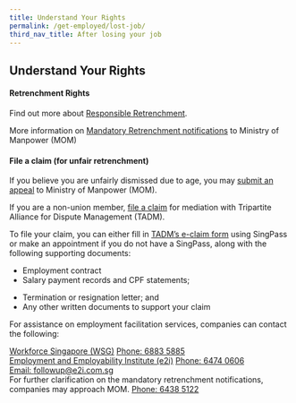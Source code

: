 ```yaml
---
title: Understand Your Rights
permalink: /get-employed/lost-job/
third_nav_title: After losing your job
---
```


## Understand Your Rights

#### Retrenchment Rights

Find out more about [Responsible Retrenchment](https://www.mom.gov.sg/employment-practices/retrenchment/responsible-retrenchment).

More information on [Mandatory Retrenchment notifications](https://www.mom.gov.sg/employment-practices/retrenchment/mandatory-retrenchment-notifications) to Ministry of Manpower (MOM)


#### File a claim (for unfair retrenchment)
If you believe you are unfairly dismissed due to age, you may [submit an appeal](https://form.gov.sg/#!/5c656ce2a1770a0010563ad4) to Ministry of Manpower (MOM).

If you are a non-union member, [file a claim](https://www.tal.sg/tadm/eservices/employees-file-employment-claim) for mediation with Tripartite Alliance for Dispute Management (TADM).

To file your claim, you can either fill in [TADM’s e-claim form](https://services.tadm.sg/claims/services/INDIV/INDIV_CaseAgainstEmpChecker.aspx) using SingPass or make an appointment if you do not have a SingPass, along with the following supporting documents:
	
* Employment contract
* Salary payment records and CPF statements;
- Termination or resignation letter; and
- Any other written documents to support your claim

For assistance on employment facilitation services, companies can contact the following:

[Workforce Singapore (WSG)](www.wsg.gov.sg)
<a href="tel:+65-6883-5885">Phone: 6883 5885</a> 
<br>
[Employment and Employability Institute (e2i)](www.e2i.com.sg)
<a href="tel:+65-6474-0606">Phone: 6474 0606</a><br>
<a href="mailto: followup@e2i.com.sg">Email: followup@e2i.com.sg</a> 
<br>
For further clarification on the mandatory retrenchment notifications, companies may approach MOM.
<a href="tel:+65-6438-5122">Phone: 6438 5122</a>
